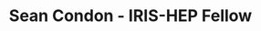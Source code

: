 ---
permalink: /fellows/SeanCondon.html
layout: fellow
pagetype: fellow
active: false
title: Sean Condon - IRIS-HEP Fellow
fellow-name: Sean Condon
project_title: Developing selection algorithms to reduce output data rate from the
  Large Hadron Collider
focus-area: ia
dates:
  start: 2020-06-01
  end: 2020-08-31
photo: /assets/images/team/fellows-2020/Sean-Condon.jpg
institution: Massachusetts Institute of Technology
e-mail: scondon@mit.edu
mentors:
- Michael Williams (MIT)
project_goal: >
  The LHCb experiment at the Large Hadron Collider produces around 40 Tbits/s of data
  while running. The main goal of this project is to develop multivariate algorithms
  for run 3 of the LHCb experiment to select the interesting parts of this immense
  amount of data and discard the rest in real-time using only GPUs. To accomplish
  this, I will develop and evaluate many possible multivariate algorithms to find
  the best fitted for this task, and then deploy these into the baseline algorithm
  repository for LHCb run 3.
proposal: /assets/pdf/fellows-2020/Fellow-SeanCondon-Proposal.pdf
presentations:
- title: Particle decay classifiers for the LHCb Run 3 first-level trigger
  date: 2020-09-28
  url: https://indico.cern.ch/event/946429/contributions/3976994/attachments/2110462/3550001/Condon_IRIS-HEP.pdf
  meeting: IRIS-HEP Topical Meetings
  meetingurl: https://indico.cern.ch/event/946429/
  recordingurl: https://www.youtube.com/watch?v=b4iMNk2m-Dc&t=0s
  focus-area: ia
github-username: seancondon99
current_status: >
  <strong>February 2022</strong> - Machine Learning Engineer at Deepcell Inc.

linkedin-profile: https://www.linkedin.com/in/sean-condon-9a0452187
---